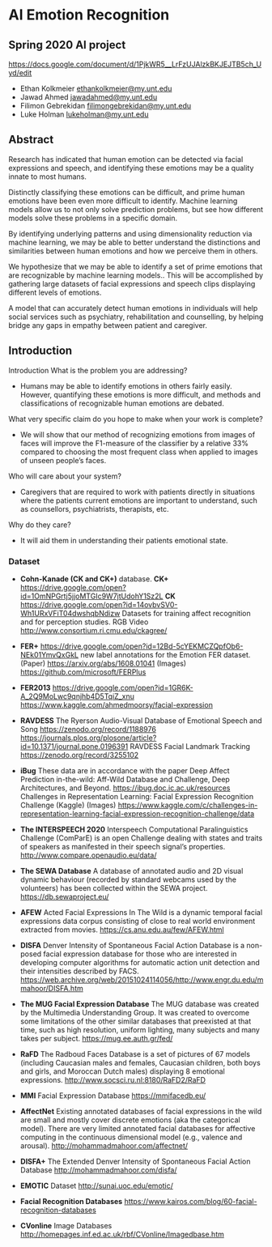 # AI Emotion Recognition
## Spring 2020 AI project

https://docs.google.com/document/d/1PjkWR5__LrFzUJAlzkBKJEJTB5ch_Uyd/edit

- Ethan Kolkmeier ethankolkmeier@my.unt.edu 
- Jawad Ahmed jawadahmed@my.unt.edu 
- Filimon Gebrekidan filimongebrekidan@my.unt.edu 
- Luke Holman lukeholman@my.unt.edu 

## Abstract

Research has indicated that human emotion can be detected via facial expressions and speech, and identifying these emotions may be a quality innate to most humans.

Distinctly classifying these emotions can be difficult, and prime human emotions have been even more difficult to identify.
Machine learning models allow us to not only solve prediction problems, but see how different models solve these problems in a specific domain.

By identifying underlying patterns and using dimensionality reduction via machine learning, we may be able to better understand the distinctions and similarities between human emotions and how we perceive them in others.

We hypothesize that we may be able to identify a set of prime emotions that are recognizable by machine learning models.. This will be accomplished by gathering large datasets of facial expressions and speech clips displaying different levels of emotions.

A model that can accurately detect human emotions in individuals will help social services such as psychiatry, rehabilitation and counselling, by helping bridge any gaps in empathy between patient and caregiver.

## Introduction

Introduction
What is the problem you are addressing? 

- Humans may be able to identify emotions in others fairly easily. However, quantifying these emotions is more difficult, and methods and classifications of recognizable human emotions are debated.

What very specific claim do you hope to make when your work is complete?

- We will show that our method of recognizing emotions from images of faces will improve the F1-measure of the classifier by a relative 33% compared to choosing the most frequent class when applied to images of unseen people’s faces.

Who will care about your system? 

- Caregivers that are required to work with patients directly in situations where the patients current emotions are important to understand, such as counsellors, psychiatrists, therapists, etc.

Why do they care?

- It will aid them in understanding their patients emotional state.

### Dataset

- **Cohn-Kanade (CK and CK+)** database. 
**CK+** https://drive.google.com/open?id=1OmNPGrtj5jjoMTGIc9W7jtUdohY1Sz2L 
**CK** https://drive.google.com/open?id=14ovbvSV0-Wh1URxVFiT04dwshqbNdizw 
Datasets for training affect recognition and for perception studies. RGB Video http://www.consortium.ri.cmu.edu/ckagree/

- **FER+**
https://drive.google.com/open?id=12Bd-5cYEKMCZQpfOb6-NEk01YmvQxGkL 
new label annotations for the Emotion FER dataset. (Paper) https://arxiv.org/abs/1608.01041 (Images) https://github.com/microsoft/FERPlus

- **FER2013** 
https://drive.google.com/open?id=1GR6K-A_2Q9MoLwc9qnjhb4D5TqiZ_xnu  https://www.kaggle.com/ahmedmoorsy/facial-expression

- **RAVDESS**
The Ryerson Audio-Visual Database of Emotional Speech and Song https://zenodo.org/record/1188976 https://journals.plos.org/plosone/article?id=10.1371/journal.pone.0196391 
RAVDESS Facial Landmark Tracking
https://zenodo.org/record/3255102

- **iBug**
These data are in accordance with the paper Deep Affect Prediction in-the-wild: Aff-Wild Database and Challenge, Deep Architectures, and Beyond.
https://ibug.doc.ic.ac.uk/resources
Challenges in Representation Learning: Facial Expression Recognition Challenge (Kaggle) (Images) https://www.kaggle.com/c/challenges-in-representation-learning-facial-expression-recognition-challenge/data

- **The INTERSPEECH 2020** 
Interspeech Computational Paralinguistics Challenge (ComParE) is an open Challenge dealing with states and traits of speakers as manifested in their speech signal’s properties. http://www.compare.openaudio.eu/data/

- **The SEWA Database**
A database of annotated audio and 2D visual dynamic behaviour (recorded by standard webcams used by the volunteers) has been collected within the SEWA project. https://db.sewaproject.eu/

- **AFEW**
Acted Facial Expressions In The Wild is a dynamic temporal facial expressions data corpus consisting of close to real world environment extracted from movies. https://cs.anu.edu.au/few/AFEW.html

- **DISFA**
Denver Intensity of Spontaneous Facial Action Database is a non-posed facial expression database for those who are interested in developing computer algorithms for automatic action unit detection and their intensities described by FACS. https://web.archive.org/web/20151024114056/http://www.engr.du.edu/mmahoor/DISFA.htm

- **The MUG Facial Expression Database**
The MUG database was created by the Multimedia Understanding Group. It was created to overcome some limitations of the other similar databases that preexisted at that time, such as high resolution, uniform lighting, many subjects and many takes per subject. https://mug.ee.auth.gr/fed/ 

- **RaFD**
The Radboud Faces Database is a set of pictures of 67 models (including Caucasian males and females, Caucasian children, both boys and girls, and Moroccan Dutch males) displaying 8 emotional expressions. http://www.socsci.ru.nl:8180/RaFD2/RaFD

- **MMI** 
Facial Expression Database https://mmifacedb.eu/

- **AffectNet**
Existing annotated databases of facial expressions in the wild are small and mostly cover discrete emotions (aka the categorical model). There are very limited annotated facial databases for affective computing in the continuous dimensional model (e.g., valence and arousal). http://mohammadmahoor.com/affectnet/

- **DISFA+**
The Extended Denver Intensity of Spontaneous Facial Action Database 
http://mohammadmahoor.com/disfa/

- **EMOTIC** 
Dataset http://sunai.uoc.edu/emotic/

- **Facial Recognition Databases**
https://www.kairos.com/blog/60-facial-recognition-databases 

- **CVonline** 
Image Databases http://homepages.inf.ed.ac.uk/rbf/CVonline/Imagedbase.htm 
